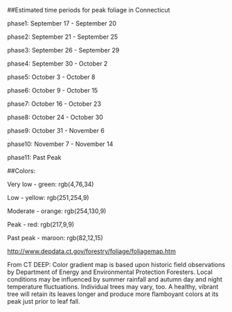##Estimated time periods for peak foliage in Connecticut

phase1: September 17 - September 20

phase2: September 21 - September 25

phase3: September 26 - September 29

phase4: September 30 - October 2

phase5: October 3 - October 8

phase6: October 9 - October 15

phase7: October 16 - October 23

phase8: October 24 - October 30

phase9: October 31 - November 6

phase10: November 7 - November 14

phase11: Past Peak

##Colors:

Very low - green: rgb(4,76,34)

Low - yellow: rgb(251,254,9)

Moderate - orange: rgb(254,130,9)

Peak - red: rgb(217,9,9)

Past peak - maroon: rgb(82,12,15)


http://www.depdata.ct.gov/forestry/foliage/foliagemap.htm

From CT DEEP: Color gradient map is based upon historic field observations by Department of Energy and Environmental Protection Foresters. Local conditions may be influenced by summer rainfall and autumn day and night temperature fluctuations. Individual trees may vary, too. A healthy, vibrant tree will retain its leaves longer and produce more flamboyant colors at its peak just prior to leaf fall. 
